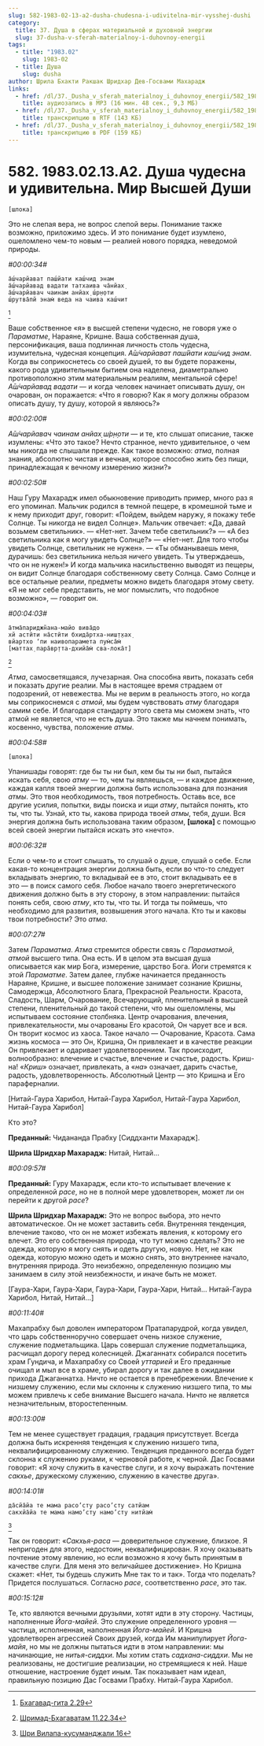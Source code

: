 ```yaml
---
slug: 582-1983-02-13-a2-dusha-chudesna-i-udivitelna-mir-vysshej-dushi
category:
  title: 37. Душа в сферах материальной и духовной энергии
  slug: 37-dusha-v-sferah-materialnoy-i-duhovnoy-energii
tags:
  - title: "1983.02"
    slug: 1983-02
  - title: Душа
    slug: dusha
author: Шрила Бхакти Ракшак Шридхар Дев-Госвами Махарадж
links:
  - href: /dl/37._Dusha_v_sferah_materialnoy_i_duhovnoy_energii/582_1983.02.13.A2_SridharMj_Dusha_chudesna_i_udivitelna_Mir_Vysshej_Dushi.mp3
    title: аудиозапись в MP3 (16 мин. 48 сек., 9,3 МБ)
  - href: /dl/37._Dusha_v_sferah_materialnoy_i_duhovnoy_energii/582_1983.02.13.A2_SridharMj_Dusha_chudesna_i_udivitelna_Mir_Vysshej_Dushi.rtf
    title: транскрипцию в RTF (143 КБ)
  - href: /dl/37._Dusha_v_sferah_materialnoy_i_duhovnoy_energii/582_1983.02.13.A2_SridharMj_Dusha_chudesna_i_udivitelna_Mir_Vysshej_Dushi.pdf
    title: транскрипцию в PDF (159 КБ)
---
```


# 582. 1983.02.13.A2. Душа чудесна и удивительна. Мир Высшей Души

    [шлока]

Это не слепая вера, не вопрос слепой веры. Понимание также возможно, приложимо здесь. И это понимание будет изумлено, ошеломлено чем-то новым — реалией нового порядка, неведомой природы.

*#00:00:34#*

    а̄ш́чарйават паш́йати каш́чид энам
    а̄ш́чарйавад вадати татхаива ча̄нйах̣
    а̄ш́чарйавач чаинам анйах̣ ш́р̣н̣оти
    ш́рутва̄пй энам̇ веда на чаива каш́чит
[^_ftn1]

Ваше собственное «я» в высшей степени чудесно, не говоря уже о *Параматме*, Нараяне, Кришне. Ваша собственная душа, персонификация, ваша подлинная личность столь чудесна, изумительна, чудесная концепция. *А̄ш́чарйават паш́йати каш́чид энам*. Когда вы соприкоснетесь со своей душей, то вы будете поражены, какого рода удивительным бытием она наделена, диаметрально противоположно этим материальным реалиям, ментальной сфере! *А̄ш́чарйавад вадати* — и когда человек начинает описывать душу, он очарован, он поражается: «Что я говорю? Как я могу должны образом описать душу, ту душу, которой я являюсь?»

*#00:02:00#*

*А̄ш́чарйавач чаинам анйах̣ ш́р̣н̣оти* — и те, кто слышат описание, также изумлены: «Что это такое? Нечто странное, нечто удивительное, о чем мы никогда не слышали прежде. Как такое возможно: *атма*, полная знания, абсолютно чистая и вечная, которое способно жить без пищи, принадлежащая к вечному измерению жизни?»

*#00:02:50#*

Наш Гуру Махарадж имел обыкновение приводить пример, много раз я его упоминал. Мальчик родился в темной пещере, в кромешной тьме и к нему приходит друг, говорит: «Пойдем, выйдем наружу, я покажу тебе Солнце. Ты никогда не видел Солнце». Мальчик отвечает: «Да, давай возьмем светильник». — «Нет-нет. Зачем тебе светильник?» — «А без светильника как я могу увидеть Солнце?» — «Нет-нет. Для того чтобы увидеть Солнце, светильник не нужен». — «Ты обманываешь меня, дурачишь: без светильника нельзя ничего увидеть. Ты утверждаешь, что он не нужен!» И когда мальчика насильственно выводят из пещеры, он видит Солнце благодаря собственному свету Солнца. Само Солнце и все остальные реалии, предметы можно видеть благодаря этому свету. «Я не мог себе представить, не мог помыслить, что подобное возможно», — говорит он.

*#00:04:03#*

    а̄тма̄париджн̃ана-майо вива̄до
    хй астӣти на̄стӣти бхида̄ртха-ниш̣т̣хах̣
    вйартхо ‘пи наивопарамета пум̇са̄м̇
    [маттах̣ пара̄вр̣тта-дхийа̄м̇ сва-лока̄т]
[^_ftn2]

*Атма*, самосветящаяся, лучезарная. Она способна явить, показать себя и показать другие реалии. Мы в настоящее время страдаем от подозрений, от невежества. Мы не верим в реальность этого, но когда мы соприкоснемся с *атмой*, мы будем чувствовать *атму* благодаря самим себе. И благодаря стандарту этого света мы сможем знать, что атмой не является, что не есть душа. Это также мы начнем понимать, косвенно, чувства, положение *атмы*.

*#00:04:58#*

    [шлока]

Упанишады говорят: где бы ты ни был, кем бы ты ни был, пытайся искать себя, свою *атму* — то, чем ты являешься, — и каждое движение, каждая капля твоей энергии должна быть использована для познания *атмы*. Это твоя необходимость, твоя потребность. Оставь все, все другие усилия, попытки, виды поиска и ищи *атму*, пытайся понять, кто ты, что ты. Узнай, кто ты, какова природа твоей *атмы*, тебя, души. Вся энергия должна быть использована таким образом, **[шлока]** с помощью всей своей энергии пытайся искать это «нечто».

*#00:06:32#*

Если о чем-то и стоит слышать, то слушай о душе, слушай о себе. Если какая-то концентрация энергии должна быть, если во что-то следует вкладывать энергию, то вкладывай ее в это, стоит вкладывать ее в это — в поиск самого себя. Любое начало твоего энергетического движения должно быть в эту сторону, в этом направлении: пытайся понять себя, свою *атму*, кто ты, что ты. И тогда ты поймешь, что необходимо для развития, возвышения этого начала. Кто ты и каковы твои потребности? Это *атма*.

*#00:07:27#*

Затем *Параматма*. *Атма* стремится обрести связь с *Параматмой*, *атмой* высшего типа. Она есть. И в целом эта высшая душа описывается как мир Бога, измерение, царство Бога. Йоги стремятся к этой *Параматме*. Затем далее, глубже начинается преданность Нараяне, Кришне, и высшее положение занимает сознание Кришны, Самодержца, Абсолютного Блага, Прекрасной Реальности. Красота, Сладость, Шарм, Очарование, Всечарующий, пленительный в высшей степени, пленительный до такой степени, что мы ошеломлены, мы испытываем состояние столбняка. Центр очарования, влечения, привлекательности, мы очарованы Его красотой, Он чарует все и вся. Он творит космос из хаоса. Такое начало — Очарование, Красота. Сама жизнь космоса — это Он, Кришна, Он привлекает и в качестве реакции Он привлекает и одаривает удовлетворением. Так происходит, волнообразно: влечение и счастье, влечение и счастье, радость. Криш-на! «*Криш*» означает, привлекать, а «*на*» означает, дарить счастье, радость, удовлетворенность. Абсолютный Центр — это Кришна и Его параферналии.

[Нитай-Гаура Харибол, Нитай-Гаура Харибол, Нитай-Гаура Харибол, Нитай-Гаура Харибол]

Кто это?

**Преданный:** Чидананда Прабху [Сиддханти Махарадж].

**Шрила Шридхар Махарадж:** Нитай, Нитай…

*#00:09:57#*

**Преданный:** Гуру Махарадж, если кто-то испытывает влечение к определенной *расе*, но не в полной мере удовлетворен, может ли он перейти к другой *расе*?

**Шрила Шридхар Махарадж:** Это не вопрос выбора, это нечто автоматическое. Он не может заставить себя. Внутренняя тенденция, влечение таково, что он не может избежать явления, к которому его влечет. Это его собственная природа, что тут можно сделать? Это не одежда, которую я могу снять и одеть другую, новую. Нет, не как одежда, которую можно одеть и можно снять, это внутреннее начало, внутренняя природа. Это неизбежно, определенную позицию мы занимаем в силу этой неизбежности, и иначе быть не может.

[Гаура-Хари, Гаура-Хари, Гаура-Хари, Гаура-Хари, Нитай… Нитай-Гаура Харибол, Нитай, Нитай…]

*#00:11:40#*

Махапрабху был доволен императором Пратапарудрой, когда увидел, что царь собственноручно совершает очень низкое служение, служение подметальщика. Царь совершал служение подметальщика, расчищал дорогу перед колесницей. Джаганнатх собирался посетить храм Гундича, и Махапрабху со Своей *уттарией* и Его преданные очищал и мыл все в храме, убирал дорогу и так далее в ожидании прихода Джаганнатха. Ничто не остается в пренебрежении. Влечение к низшему служению, если мы склонны к служению низшего типа, то мы можем привлечь к себе внимание Высшего начала. Ничто не является незначительным, второстепенным.

*#00:13:00#*

Тем не менее существует градация, градация присутствует. Всегда должна быть искренняя тенденция к служению низшего типа, неквалифицированному служению. Тенденция преданного всегда будет склонна к служению руками, к черновой работе, к черной. Дас Госвами говорит: «Я хочу служить в качестве слуги, и я хочу выражать почтение *сакхье*, дружескому служению, служению в качестве друга».

*#00:14:01#*

    да̄сйа̄йа те мама расo’сту расo’сту сатйам
    сакхйа̄йа те мама намo’сту намo’сту нитйам̇
[^_ftn3]

Так он говорит: «*Сакхья-раса* — доверительное служение, близкое. Я непригоден для этого, недостоин, неквалифицирован. Я хочу оказывать почтение этому явлению, но если возможно я хочу быть принятым в качестве слуги. Для меня это величайшее достижение». Но Кришна скажет: «Нет, ты будешь служить Мне так то и так». Тогда что поделать? Придется послушаться. Согласно *расе*, соответственно *расе*, это так.

*#00:15:12#*

Те, кто являются вечными друзьями, хотят идти в эту сторону. Частицы, наполненные *Йога-майей*. Это служение определенного уровня — частица, исполненная, наполненная *Йога-майей*. И Кришна удовлетворен агрессией Своих друзей, когда Им манипулирует *Йога-майя*, но мы не должны пытаться идти в этом направлении: мы начинающие, не *нитья-сиддхи*. Мы хотим стать *садхана-сиддхи*. Мы не реализованы, не достигшие реализации, но стремящиеся к ней. Наше отношение, настроение будет иным. Так показывает нам идеал, правильную позицию Дас Госвами Прабху. Нитай-Гаура Харибол.



[^_ftn1]: [Бхагавад-гита 2.29](../notes/bhagavad-gita/bhagavad-gita-2-29.md)

[^_ftn2]: [Шримад-Бхагаватам 11.22.34](../notes/shrimad-bhagavatam/shrimad-bhagavatam-11-22-34.md)

[^_ftn3]: [Шри Вилапа-кусуманджали 16](../notes/shri-vilapa-kusumandzhali/shri-vilapa-kusumandzhali-16.md)
